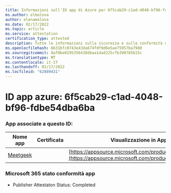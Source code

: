 ```yaml
---
title: Informazioni sull'ID app di Azure per 6f5cab29-c1ad-4048-bf96-fdbe54dba6ba
ms.author: elmalova
author: elenamalova
ms.date: 02/17/2022
ms.topic: article
ms.service: attestation
certification_type: attested
description: Tutte le informazioni sulla sicurezza e sulla conformità disponibili per 6f5cab29-c1ad-4048-bf96-fdbe54dba6ba.
ms.openlocfilehash: 6631bfc0743e43da674fdf9d6e5ae75957ba7980
ms.sourcegitcommit: 8af0be0295356438dbaa1dad225cfb390785b15c
ms.translationtype: MT
ms.contentlocale: it-IT
ms.lasthandoff: 02/17/2022
ms.locfileid: "62889431"
---
```

# <a name="azure-app-id-6f5cab29-c1ad-4048-bf96-fdbe54dba6ba"></a>ID app azure: 6f5cab29-c1ad-4048-bf96-fdbe54dba6ba


### <a name="apps-associated-with-this-id"></a>App associate a questo ID:
| **Nome app** | **Certificata** | **Visualizzazione in AppSource** |
|--------------|---------------|-----------------------|
| [Meetgeek](https://docs.microsoft.com/microsoft-365-app-certification/forward/WA200003720) |  | [https://appsource.microsoft.com/product/office/WA200003720](https://appsource.microsoft.com/product/office/WA200003720) |

### <a name="microsoft-365-app-compliance-status"></a>Microsoft 365 stato conformità app
- Publisher Attestaton Status: Completed
